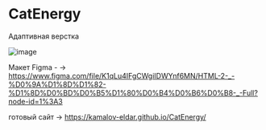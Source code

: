 # CatEnergy

Адаптивная верстка

![image](https://github.com/kamalov-eldar/CatEnergy/blob/master/docs/img/DemoCatEnergy.gif)

Макет Figma - -> https://www.figma.com/file/K1qLu4IFgCWgiIDWYnf6MN/HTML-2-_-%D0%9A%D1%8D%D1%82-%D1%8D%D0%BD%D0%B5%D1%80%D0%B4%D0%B6%D0%B8-_-Full?node-id=1%3A3

готовый сайт -> https://kamalov-eldar.github.io/CatEnergy/
